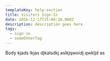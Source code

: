 ```yaml
---
templateKey: help-section
title: Visitors Sign-In
date: 2016-12-17T15:04:10.000Z
description: description goes here.
tags:
  - sign-in
  - someOtherTag
---
```

Body kjads lkjas djkalsdkj aslkjqwoidj qwkljd as
